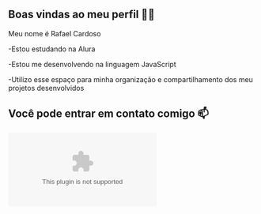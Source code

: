 ## Boas vindas ao meu perfil 💙💙
Meu nome é Rafael Cardoso 

-Estou estudando na Alura

-Estou me desenvolvendo na linguagem JavaScript

-Utilizo esse espaço para minha organização e compartilhamento dos meu projetos desenvolvidos


## Você pode entrar em contato comigo 📫
![](rafa.edu0022@gmail.com)


